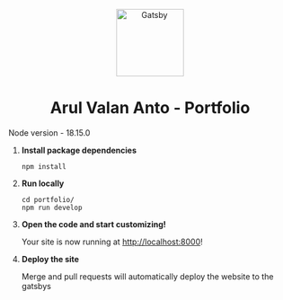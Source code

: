 <p align="center">
  <a href="https://arulvalananto.gatsbyjs.io/">
    <img alt="Gatsby" src="https://d2sgkcesfdic4y.cloudfront.net/projects/logo" width="120"/>
  </a>
</p>
<h1 align="center">
  Arul Valan Anto - Portfolio
</h1>

Node version - 18.15.0

1. **Install package dependencies**

    ```shell
    npm install
    ```

2. **Run locally**

    ```shell
    cd portfolio/
    npm run develop
    ```

3. **Open the code and start customizing!**

    Your site is now running at <http://localhost:8000>!

4. **Deploy the site**

   Merge and pull requests will automatically deploy the website to the gatsbys
